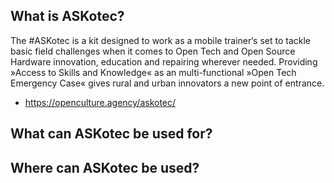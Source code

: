 ## What is ASKotec?
The #ASKotec is a kit designed to work as a mobile trainer‘s set to tackle basic field challenges when it comes to Open Tech and Open Source Hardware innovation, education and repairing wherever needed. Providing »Access to Skills and Knowledge« as an multi-functional »Open Tech Emergency Case« gives rural and urban innovators a new point of entrance.
- https://openculture.agency/askotec/


## What can ASKotec be used for?


## Where can ASKotec be used?
